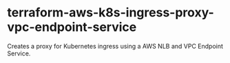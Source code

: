 # terraform-aws-k8s-ingress-proxy-vpc-endpoint-service
Creates a proxy for Kubernetes ingress using a AWS NLB and VPC Endpoint Service.

